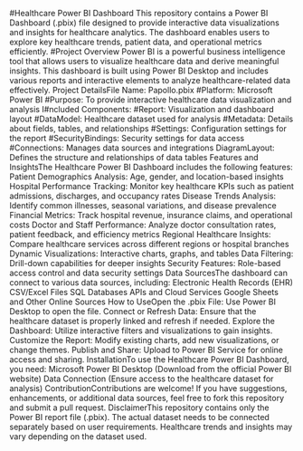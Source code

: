 #Healthcare Power BI Dashboard
        This repository contains a Power BI Dashboard (.pbix) file designed to provide interactive data visualizations and insights for healthcare analytics. The dashboard enables users to explore key healthcare trends, patient data, and operational metrics efficiently.
#Project Overview      Power BI is a powerful business intelligence tool that allows users to visualize healthcare data and derive meaningful insights. This dashboard is built using Power BI Desktop and includes various reports and interactive elements to analyze healthcare-related data effectively.
Project DetailsFile Name: Papollo.pbix
#Platform: Microsoft Power BI
#Purpose: To provide interactive healthcare data visualization and analysis
I#ncluded Components:
#Report: Visualization and dashboard layout
#DataModel: Healthcare dataset used for analysis
#Metadata: Details about fields, tables, and relationships
#Settings: Configuration settings for the report
#SecurityBindings: Security settings for data access
#Connections: Manages data sources and integrations
DiagramLayout: Defines the structure and relationships of data tables
Features and InsightsThe Healthcare Power BI Dashboard includes the following features:
Patient Demographics Analysis: Age, gender, and location-based insights
Hospital Performance Tracking: Monitor key healthcare KPIs such as patient admissions, discharges, and occupancy rates
Disease Trends Analysis: Identify common illnesses, seasonal variations, and disease prevalence
Financial Metrics: Track hospital revenue, insurance claims, and operational costs
Doctor and Staff Performance: Analyze doctor consultation rates, patient feedback, and efficiency metrics
Regional Healthcare Insights: Compare healthcare services across different regions or hospital branches
Dynamic Visualizations: Interactive charts, graphs, and tables
Data Filtering: Drill-down capabilities for deeper insights
Security Features: Role-based access control and data security settings
Data SourcesThe dashboard can connect to various data sources, including:
Electronic Health Records (EHR)
CSV/Excel Files
SQL Databases
APIs and Cloud Services
Google Sheets and Other Online Sources
How to UseOpen the .pbix File: Use Power BI Desktop to open the file.
Connect or Refresh Data: Ensure that the healthcare dataset is properly linked and refresh if needed.
Explore the Dashboard: Utilize interactive filters and visualizations to gain insights.
Customize the Report: Modify existing charts, add new visualizations, or change themes.
Publish and Share: Upload to Power BI Service for online access and sharing.
InstallationTo use the Healthcare Power BI Dashboard, you need:
Microsoft Power BI Desktop (Download from the official Power BI website)
Data Connection (Ensure access to the healthcare dataset for analysis)
ContributionContributions are welcome! If you have suggestions, enhancements, or additional data sources, feel free to fork this repository and submit a pull request.
DisclaimerThis repository contains only the Power BI report file (.pbix). The actual dataset needs to be connected separately based on user requirements. Healthcare trends and insights may vary depending on the dataset used.
